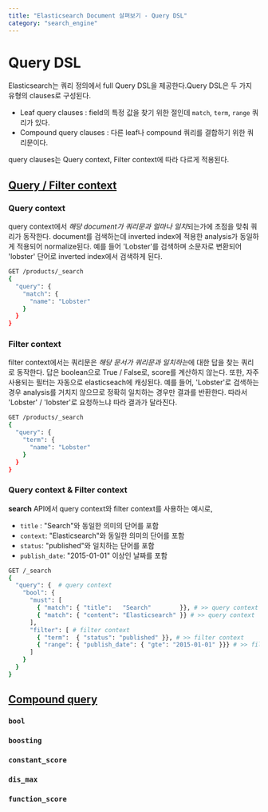 ```yaml
---
title: "Elasticsearch Document 살펴보기 - Query DSL"
category: "search_engine"
---
```


# Query DSL
Elasticsearch는 쿼리 정의에서 full Query DSL을 제공한다.Query DSL은 두 가지 유형의 clauses로 구성된다.
[](https://miro.medium.com/max/960/1*B2CWVPrA2EwqANIU13xe5w.png)

- Leaf query clauses : field의 특정 값을 찾기 위한 절인데 `match`, `term`, `range` 쿼리가 있다.
- Compound query clauses : 다른 leaf나 compound 쿼리를 결합하기 위한 쿼리문이다.

query clauses는 Query context, Filter context에 따라 다르게 적용된다. 
## [Query / Filter context](https://www.elastic.co/guide/en/elasticsearch/reference/current/query-filter-context.html) 

### Query context
query context에서 *해당 document가 쿼리문과 얼마나 일치*되는가에 초점을 맞춰 쿼리가 동작한다. document를 검색하는데 inverted index에 적용한 analysis가 동일하게 적용되어 normalize된다. 예를 들어 'Lobster'를 검색하며 소문자로 변환되어 'lobster' 단어로 inverted index에서 검색하게 된다. 
```sh 
GET /products/_search
{
  "query": {
    "match": {
      "name": "Lobster"
    }
  }
}
```

### Filter context
filter context에서는 쿼리문은 *해당 문서가 쿼리문과 일치하는*에 대한 답을 찾는 쿼리로 동작한다. 답은 boolean으로 True / False로, score를 계산하지 않는다. 
또한, 자주 사용되는 필터는 자동으로 elasticseach에 캐싱된다. 예를 들어, 'Lobster'로 검색하는 경우 analysis를 거치지 않으므로 정확히 일치하는 경우만 결과를 반환한다. 따라서 'Lobster' / 'lobster'로 요청하느냐 따라 결과가 달라진다. 
```sh
GET /products/_search
{
  "query": {
    "term": {
      "name": "Lobster"
    }
  }
}
```

### Query context & Filter context 
**search** API에서 query context와 filter context를 사용하는 예시로,
- `title` : "Search"와 동일한 의미의 단어를 포함
- `context`: "Elasticsearch"와 동일한 의미의 단어를 포함
- `status`: "published"와 일치하는 단어를 포함
- `publish_date`: "2015-01-01" 이상인 날짜를 포함

```sh
GET /_search
{
  "query": {  # query context
    "bool": { 
      "must": [
        { "match": { "title":   "Search"        }}, # >> query context
        { "match": { "content": "Elasticsearch" }} # >> query context
      ],
      "filter": [ # filter context
        { "term":  { "status": "published" }}, # >> filter context
        { "range": { "publish_date": { "gte": "2015-01-01" }}} # >> filter context
      ]
    }
  }
}
```

## [Compound query](https://www.elastic.co/guide/en/elasticsearch/reference/current/compound-queries.html)

### `bool`
### `boosting`
### `constant_score`
### `dis_max`
### `function_score`